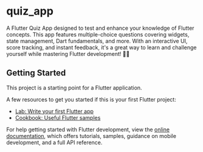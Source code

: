 # quiz_app

A Flutter Quiz App designed to test and enhance your knowledge of Flutter concepts. This app features multiple-choice questions covering widgets, state management, Dart fundamentals, and more. With an interactive UI, score tracking, and instant feedback, it's a great way to learn and challenge yourself while mastering Flutter development! 🚀📱

## Getting Started

This project is a starting point for a Flutter application.

A few resources to get you started if this is your first Flutter project:

- [Lab: Write your first Flutter app](https://docs.flutter.dev/get-started/codelab)
- [Cookbook: Useful Flutter samples](https://docs.flutter.dev/cookbook)

For help getting started with Flutter development, view the
[online documentation](https://docs.flutter.dev/), which offers tutorials,
samples, guidance on mobile development, and a full API reference.
